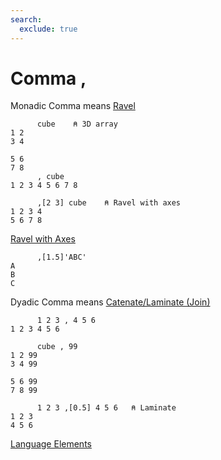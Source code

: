 ```yaml
---
search:
  exclude: true
---
```

<h1 class="heading"><span class="name">Comma</span> <span class="command">,</span></h1>

Monadic Comma means
[Ravel](../primitive-functions/ravel/index.md)
```apl
      cube    ⍝ 3D array
1 2
3 4
   
5 6
7 8
      , cube
1 2 3 4 5 6 7 8

      ,[2 3] cube    ⍝ Ravel with axes
1 2 3 4
5 6 7 8
```
[Ravel with Axes](../primitive-functions/ravel/ravel-with-axes.md)
```apl
      ,[1.5]'ABC'
A
B
C
```

Dyadic Comma means
[Catenate/Laminate (Join)](../primitive-functions/catenate-laminate.md)
```apl
      1 2 3 , 4 5 6
1 2 3 4 5 6

      cube , 99
1 2 99
3 4 99
      
5 6 99
7 8 99

      1 2 3 ,[0.5] 4 5 6   ⍝ Laminate
1 2 3
4 5 6 
```
[Language Elements](./language-elements.md)


